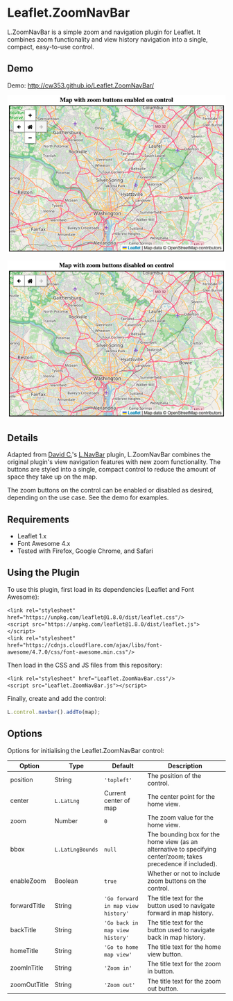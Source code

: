 Leaflet.ZoomNavBar
==============

L.ZoomNavBar is a simple zoom and navigation plugin for Leaflet. It combines zoom functionality and view history navigation into a single, compact, easy-to-use control.

## Demo

Demo: http://cw353.github.io/Leaflet.ZoomNavBar/

![Leaflet.ZoomNavBar screenshot with zoom controls enabled](./screenshot1.png)  

![Leaflet.ZoomNavBar screenshot with zoom controls disabled](./screenshot2.png)

## Details

Adapted from <a href='https://github.com/davidchouse/'>David C.</a>'s <a href='https://github.com/davidchouse/Leaflet.NavBar'>L.NavBar</a> plugin, L.ZoomNavBar combines the original plugin's view navigation features with new zoom functionality. The buttons are styled into a single, compact control to reduce the amount of space they take up on the map.

The zoom buttons on the control can be enabled or disabled as desired, depending on the use case. See the demo for examples.

## Requirements
- Leaflet 1.x
- Font Awesome 4.x
- Tested with Firefox, Google Chrome, and Safari 

## Using the Plugin

To use this plugin, first load in its dependencies (Leaflet and Font Awesome):

```
<link rel="stylesheet" href="https://unpkg.com/leaflet@1.8.0/dist/leaflet.css"/>
<script src="https://unpkg.com/leaflet@1.8.0/dist/leaflet.js"></script>
<link rel="stylesheet" href="https://cdnjs.cloudflare.com/ajax/libs/font-awesome/4.7.0/css/font-awesome.min.css"/>
```

Then load in the CSS and JS files from this repository:

```
<link rel="stylesheet" href="Leaflet.ZoomNavBar.css"/>
<script src="Leaflet.ZoomNavBar.js"></script>
```

Finally, create and add the control:

````js
L.control.navbar().addTo(map);
````

## Options

Options for initialising the Leaflet.ZoomNavBar control:

| Option | Type | Default | Description
| --- | --- | --- | ---
| position | String | `'topleft'` | The position of the control.
| center | `L.LatLng` | Current center of map | The center point for the home view.
| zoom | Number | `0` | The zoom value for the home view.
| bbox | `L.LatLngBounds` | `null` | The bounding box for the home view (as an alternative to specifying center/zoom; takes precedence if included).
| enableZoom | Boolean | `true` | Whether or not to include zoom buttons on the control.
| forwardTitle | String | `'Go forward in map view history'` | The title text for the button used to navigate forward in map history.
| backTitle | String | `'Go back in map view history'` | The title text for the button used to navigate back in map history.
| homeTitle | String | `'Go to home map view'` | The title text for the home view button.
| zoomInTitle | String | `'Zoom in'` | The title text for the zoom in button.
| zoomOutTitle | String | `'Zoom out'` | The title text for the zoom out button.

